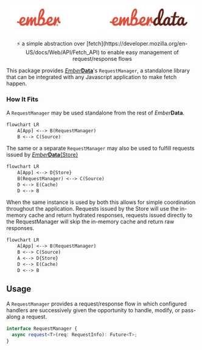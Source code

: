 <p align="center">
  <img
    class="project-logo"
    src="./ember-data-logo-dark.svg#gh-dark-mode-only"
    alt="EmberData RequestManager"
    width="240px"
    title="EmberData RequestManager"
    />
  <img
    class="project-logo"
    src="./ember-data-logo-light.svg#gh-light-mode-only"
    alt="EmberData RequestManager"
    width="240px"
    title="EmberData RequestManager"
    />
</p>

<p align="center">⚡️ a simple abstraction over [fetch](https://developer.mozilla.org/en-US/docs/Web/API/Fetch_API) to enable easy management of request/response flows</p>

This package provides [*Ember***Data**](https://github.com/emberjs/data/)'s `RequestManager`, a standalone library that can be integrated with any Javascript application to make fetch happen.

### How It Fits

A `RequestManager` may be used standalone from the rest of *Ember***Data**.

```mermaid
flowchart LR
    A[App] <--> B(RequestManager)
    B <--> C(Source)
```

The same or a separate `RequestManager` may also be used to fulfill requests issued by [*Ember***Data**{Store}](https://github.com/emberjs/data/tree/master/packages/store)

```mermaid
flowchart LR
    A[App] <--> D{Store}
    B(RequestManager) <--> C(Source)
    D <--> E(Cache)
    D <--> B
```

When the same instance is used by both this allows for simple coordination throughout the application. Requests issued by the Store will use the in-memory cache
and return hydrated responses, requests issued directly to the RequestManager
will skip the in-memory cache and return raw responses.

```mermaid
flowchart LR
    A[App] <--> B(RequestManager)
    B <--> C(Source)
    A <--> D{Store}
    D <--> E(Cache)
    D <--> B
```

## Usage

A `RequestManager` provides a request/response flow in which configured handlers are successively given the opportunity to handle, modify, or pass-along a request.

```ts
interface RequestManager {
  async request<T>(req: RequestInfo): Future<T>;
}
```
